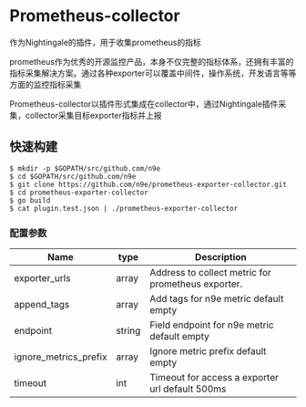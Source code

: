 # Prometheus-collector
作为Nightingale的插件，用于收集prometheus的指标

prometheus作为优秀的开源监控产品，本身不仅完整的指标体系，还拥有丰富的指标采集解决方案。通过各种exporter可以覆盖中间件，操作系统，开发语言等等方面的监控指标采集

Prometheus-collector以插件形式集成在collector中，通过Nightingale插件采集，collector采集目标exporter指标并上报

## 快速构建 

    $ mkdir -p $GOPATH/src/github.com/n9e
    $ cd $GOPATH/src/github.com/n9e
    $ git clone https://github.com/n9e/prometheus-exporter-collector.git
    $ cd prometheus-exporter-collector
    $ go build
    $ cat plugin.test.json | ./prometheus-exporter-collector 


 ### 配置参数
 Name                             |  type     | Description
 ---------------------------------|-----------|--------------------------------------------------------------------------------------------------
 exporter_urls                    | array     | Address to collect metric for prometheus exporter.
 append_tags                      | array     | Add tags for n9e metric default empty
 endpoint                         | string    | Field endpoint for n9e metric default empty
 ignore_metrics_prefix            | array     | Ignore metric prefix default empty
 timeout                          | int       | Timeout for access a exporter url default 500ms
 ###
 
 ###
